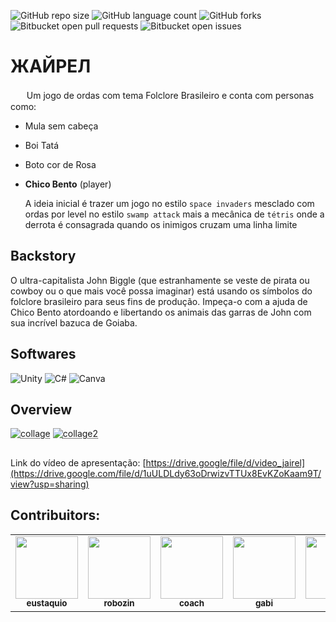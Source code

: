 ![GitHub repo size](https://img.shields.io/github/repo-size/TP-Coltec-UFMG/2023-303-jairel?style=for-the-badge)
![GitHub language count](https://img.shields.io/github/languages/count/TP-Coltec-UFMG/2023-303-jairel?style=for-the-badge)
![GitHub forks](https://img.shields.io/github/forks/TP-Coltec-UFMG/2023-303-jairel?style=for-the-badge)
![Bitbucket open pull requests](https://img.shields.io/bitbucket/pr-raw/TP-Coltec-UFMG/2023-303-jairel?style=for-the-badge)
![Bitbucket open issues](https://img.shields.io/bitbucket/issues/TP-Coltec-UFMG/2023-303-jairel?style=for-the-badge)

# ЖАЙРЕЛ

ㅤㅤUm jogo de ordas com tema Folclore Brasileiro e conta com personas como: <br>
  - Mula sem cabeça
  - Boi Tatá
  - Boto cor de Rosa
  - **Chico Bento** (player)
    
    A ideia inicial é trazer um jogo no estilo ``space invaders`` mesclado com ordas por level no estilo ``swamp attack`` mais a mecânica de ``tétris`` onde a derrota é consagrada quando os inimigos cruzam uma linha limite

## Backstory

O ultra-capitalista John Biggle (que estranhamente se veste de pirata ou cowboy ou o que mais você possa imaginar) está usando os símbolos do folclore brasileiro para seus fins de produção. Impeça-o com a ajuda de Chico Bento atordoando e libertando os animais das garras de John com sua incrível bazuca de Goiaba.

## Softwares 

![Unity](https://img.shields.io/badge/unity-%23000000.svg?style=for-the-badge&logo=unity&logoColor=white)
![C#](https://img.shields.io/badge/c%23-%23239120.svg?style=for-the-badge&logo=c-sharp&logoColor=white)
![Canva](https://img.shields.io/badge/Canva-%2300C4CC.svg?style=for-the-badge&logo=Canva&logoColor=white)

## Overview

  <abbr title="Menu's outGame: Neles podemos navegar entre opções de audio, tutoriais e escolha de fases (obs: existe um esater-egg em um deles, tente descobrir)"><img src="https://github.com/alvim-coltec/JAIREL/assets/83983141/3ebbd012-246e-4865-ae5c-ae101f20e373" alt="collage"></abbr>
  <abbr title="Menu's inGame: Esses são responsáveis pela tela de 'morte' do chico e pela acessibilidade acerca de dautonismos, podendo mudar o filtro do game e facilitar a gameplay"><img src="https://github.com/alvim-coltec/JAIREL/assets/83983141/670b4f1b-1039-494a-9cea-bad9c02131e9" alt="collage2"></abbr>

##

Link do vídeo de apresentação: [https://drive.google/file/d/video_jairel](https://drive.google.com/file/d/1uULDLdy63oDrwizvTTUx8EvKZoKaam9T/view?usp=sharing)
<br>

## Contribuitors:

<table style="magrin-left: 40px;">
          <tr>
          <td align="center">
              <a href="https://github.com/rafaelrat/">
                <img src="https://imgs.search.brave.com/-6nnnKHsWW4K3fvJpTdDcHsB0TLVv4wT5V4heeqxu7A/rs:fit:1000:1000:1/g:ce/aHR0cHM6Ly9zdGF0/aWMud2l4c3RhdGlj/LmNvbS9tZWRpYS8w/OGE2NzVfMzMzYWU4/MDRmNzg1NDIxM2Fj/ZTM2YTMzYmFlMDli/YTB-bXYyLmpwZy92/MS9maXQvd18xMDAw/JTJDaF8xMDAwJTJD/YWxfYyUyQ3FfODAv/ZmlsZS5qcGc" width="100px;" alt=""/><br>
                <sub>
                  <b>eustaquio</b>
                </sub>
              </a>
            </td>
            <td align="center">
              <a href="https://github.com/alvimdev/">
                <img src="https://avatars.githubusercontent.com/u/83983141?v=4" width="100px;" alt=""/><br>
                <sub>
                  <b>robozin</b>
                </sub>
              </a>
            </td>
            <td align="center">
              <a href="https://github.com/raphhax/">
                <img src="https://avatars.githubusercontent.com/u/104567495?v=4" width="100px;" alt=""/><br>
                <sub>
                  <b>coach</b>
                </sub>
              </a>
            </td>
            <td align="center">
              <a href="https://github.com/httpsgabi/">
                <img src="https://i.pinimg.com/736x/7d/ec/ec/7dececb749898fa72a3bc8040a7d7c5a.jpg" width="100px;" alt=""/><br>
                <sub>
                  <b>gabi</b>
                </sub>
              </a>
            </td>
            <td align="center">
              <a href="https://github.com/GuilhermeoLuiz/">
                <img src="https://avatars.githubusercontent.com/u/104567893?v=4" width="100px;" alt=""/><br>
                <sub>
                  <b>butão</b>
                </sub>
              </a>
            </td>
          </tr>
        </table>
